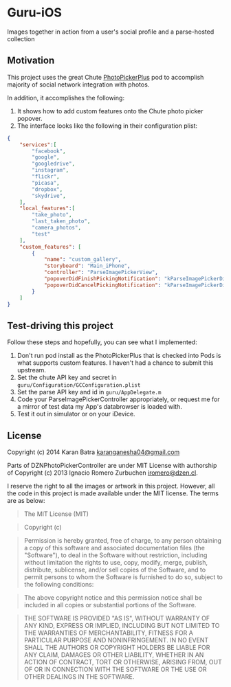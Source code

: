 Guru-iOS
========

Images together in action from a user's social profile and a parse-hosted collection

Motivation
----------

This project uses the great Chute [PhotoPickerPlus](https://github.com/chute/photo-picker-plus-ios/) pod to accomplish majority of social network integration with photos.

In addition, it accomplishes the following:

1. It shows how to add custom features onto the Chute photo picker popover.
2. The interface looks like the following in their configuration plist:
```json
{
	"services":[
		"facebook", 
		"google", 
		"googledrive", 
		"instagram", 
		"flickr", 
		"picasa", 
		"dropbox", 
		"skydrive",
	],
	"local_features":[
		"take_photo",
		"last_taken_photo",
		"camera_photos",
		"test"
	],
	"custom_features": [
		{
			"name": "custom_gallery",
			"storyboard": "Main_iPhone",
			"controller": "ParseImagePickerView",
			"popoverDidFinishPickingNotification": "kParseImagePickerDidFinishPickingNotification",
			"popoverDidCancelPickingNotification": "kParseImagePickerDidCancelPickingNotification"
		}
	]
}
```

Test-driving this project
-------------------------

Follow these steps and hopefully, you can see what I implemented:

1. Don't run pod install as the PhotoPickerPlus that is checked into Pods is what supports custom features. I haven't had a chance to submit this upstream.
2. Set the chute API key and secret in `guru/Configuration/GCConfiguration.plist`
3. Set the parse API key and id in `guru/AppDelegate.m`
4. Code your ParseImagePickerController appropriately, or request me for a mirror of test data my App's databrowser is loaded with.
5. Test it out in simulator or on your iDevice.


License
-------

Copyright (c) 2014 Karan Batra [karanganesha04@gmail.com](mailto:karanganesha04@gmail.com)

Parts of DZNPhotoPickerController are under MIT License with authorship of Copyright (c) 2013 Ignacio Romero Zurbuchen iromero@dzen.cl.

I reserve the right to all the images or artwork in this project. However, all the code in this project is made available under the MIT license. The terms are as below:
> The MIT License (MIT)

> Copyright (c) <year> <copyright holders>

> Permission is hereby granted, free of charge, to any person obtaining a copy
of this software and associated documentation files (the "Software"), to deal
in the Software without restriction, including without limitation the rights
to use, copy, modify, merge, publish, distribute, sublicense, and/or sell
copies of the Software, and to permit persons to whom the Software is
furnished to do so, subject to the following conditions:

> The above copyright notice and this permission notice shall be included in
all copies or substantial portions of the Software.

> THE SOFTWARE IS PROVIDED "AS IS", WITHOUT WARRANTY OF ANY KIND, EXPRESS OR
IMPLIED, INCLUDING BUT NOT LIMITED TO THE WARRANTIES OF MERCHANTABILITY,
FITNESS FOR A PARTICULAR PURPOSE AND NONINFRINGEMENT. IN NO EVENT SHALL THE
AUTHORS OR COPYRIGHT HOLDERS BE LIABLE FOR ANY CLAIM, DAMAGES OR OTHER
LIABILITY, WHETHER IN AN ACTION OF CONTRACT, TORT OR OTHERWISE, ARISING FROM,
OUT OF OR IN CONNECTION WITH THE SOFTWARE OR THE USE OR OTHER DEALINGS IN
THE SOFTWARE.

